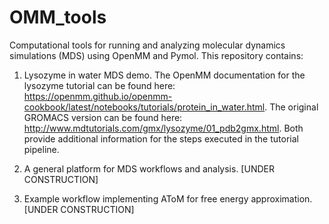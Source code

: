 # OMM_tools

Computational tools for running and analyzing molecular dynamics simulations (MDS) using OpenMM and Pymol. This repository contains:

1) Lysozyme in water MDS demo. The OpenMM documentation for the lysozyme tutorial can be found here:
   https://openmm.github.io/openmm-cookbook/latest/notebooks/tutorials/protein_in_water.html.
   The original GROMACS version can be found here: http://www.mdtutorials.com/gmx/lysozyme/01_pdb2gmx.html.
   Both provide additional information for the steps executed in the tutorial pipeline.

2) A general platform for MDS workflows and analysis. [UNDER CONSTRUCTION]

4) Example workflow implementing AToM for free energy approximation. [UNDER CONSTRUCTION]
